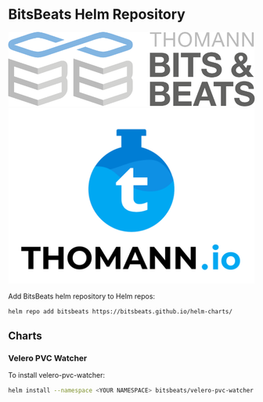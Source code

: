 # BitsBeats Helm Repository

![BitsBeats](assets/logo.svg)
![ThomannIo](assets/thomann_io_Logo.svg)

Add BitsBeats helm repository to Helm repos:

```bash
helm repo add bitsbeats https://bitsbeats.github.io/helm-charts/
```

## Charts

### Velero PVC Watcher

To install velero-pvc-watcher:

```bash
helm install --namespace <YOUR NAMESPACE> bitsbeats/velero-pvc-watcher
```
